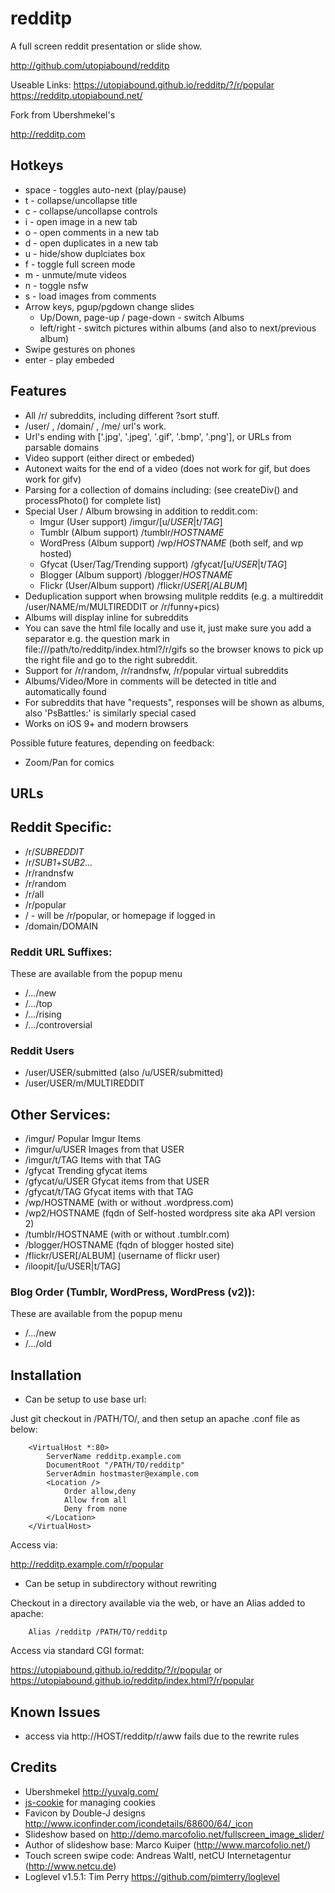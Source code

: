 redditp
=======

A full screen reddit presentation or slide show.

http://github.com/utopiabound/redditp

Useable Links:
https://utopiabound.github.io/redditp/?/r/popular
https://redditp.utopiabound.net/

Fork from Ubershmekel's

http://redditp.com

Hotkeys
-------

* space - toggles auto-next (play/pause)
* t - collapse/uncollapse title
* c - collapse/uncollapse controls
* i - open image in a new tab
* o - open comments in a new tab
* d - open duplicates in a new tab
* u - hide/show duplciates box
* f - toggle full screen mode
* m - unmute/mute videos
* n - toggle nsfw
* s - load images from comments
* Arrow keys, pgup/pgdown change slides
    * Up/Down, page-up / page-down - switch Albums
    * left/right - switch pictures within albums (and also to next/previous album)
* Swipe gestures on phones
* enter - play embeded

Features
--------

* All /r/ subreddits, including different ?sort stuff.
* /user/ , /domain/ , /me/ url's work.
* Url's ending with ['.jpg', '.jpeg', '.gif', '.bmp', '.png'], or URLs from parsable domains
* Video support (either direct or embeded)
* Autonext waits for the end of a video (does not work for gif, but does work for gifv)
* Parsing for a collection of domains including: (see createDiv() and processPhoto() for complete list)
* Special User / Album browsing in addition to reddit.com:
	* Imgur		(User support)  /imgur/[u/*USER*|t/*TAG*]
	* Tumblr	(Album support) /tumblr/*HOSTNAME*
	* WordPress	(Album support) /wp/*HOSTNAME* (both self, and wp hosted)
	* Gfycat	(User/Tag/Trending support) /gfycat/[u/*USER*|t/*TAG*]
	* Blogger	(Album support) /blogger/*HOSTNAME*
	* Flickr	(User/Album support) /flickr/*USER*[/*ALBUM*]
* Deduplication support when browsing mulitple reddits (e.g. a multireddit /user/NAME/m/MULTIREDDIT or /r/funny+pics)
* Albums will display inline for subreddits
* You can save the html file locally and use it, just make sure you add a separator e.g. the question mark in file:///path/to/redditp/index.html?/r/gifs so the browser knows to pick up the right file and go to the right subreddit.
* Support for /r/random, /r/randnsfw, /r/popular virtual subreddits
* Albums/Video/More in comments will be detected in title and automatically found
* For subreddits that have "requests", responses will be shown as albums, also 'PsBattles:' is similarly special cased
* Works on iOS 9+ and modern browsers

Possible future features, depending on feedback:
* Zoom/Pan for comics

URLs
----

## Reddit Specific:
* /r/*SUBREDDIT*
* /r/*SUB1*+*SUB2...*
* /r/randnsfw
* /r/random
* /r/all
* /r/popular
* /  - will be /r/popular, or homepage if logged in
* /domain/DOMAIN

### Reddit URL Suffixes:
These are available from the popup menu
* /.../new
* /.../top
* /.../rising
* /.../controversial

### Reddit Users
* /user/USER/submitted (also /u/USER/submitted)
* /user/USER/m/MULTIREDDIT

## Other Services:
* /imgur/			Popular Imgur Items
* /imgur/u/USER			Images from that USER
* /imgur/t/TAG			Items with that TAG
* /gfycat				Trending gfycat items
* /gfycat/u/USER		Gfycat items from that USER
* /gfycat/t/TAG		Gfycat items with that TAG
* /wp/HOSTNAME		(with or without .wordpress.com)
* /wp2/HOSTNAME		(fqdn of Self-hosted wordpress site aka API version 2)
* /tumblr/HOSTNAME	(with or without .tumblr.com)
* /blogger/HOSTNAME	(fqdn of blogger hosted site)
* /flickr/USER[/ALBUM] (username of flickr user)
* /iloopit/[u/USER|t/TAG]

### Blog Order (Tumblr, WordPress, WordPress (v2)):
These are available from the popup menu
* /.../new
* /.../old


Installation
------------
* Can be setup to use base url:

Just git checkout in /PATH/TO/, and then setup an apache .conf file as below:

        <VirtualHost *:80>
        	ServerName redditp.example.com
        	DocumentRoot "/PATH/TO/redditp"
        	ServerAdmin hostmaster@example.com
        	<Location />
        		Order allow,deny
        		Allow from all
        		Deny from none
        	</Location>
        </VirtualHost>

Access via:

http://redditp.example.com/r/popular


* Can be setup in subdirectory without rewriting

Checkout in a directory available via the web, or have an Alias added to apache:

        Alias /redditp /PATH/TO/redditp

Access via standard CGI format:

https://utopiabound.github.io/redditp/?/r/popular or
https://utopiabound.github.io/redditp/index.html?/r/popular

Known Issues
------------

* access via http://HOST/redditp/r/aww fails due to the rewrite rules

Credits
----------

* Ubershmekel http://yuvalg.com/
* [js-cookie](https://github.com/js-cookie/js-cookie) for managing cookies
* Favicon by Double-J designs http://www.iconfinder.com/icondetails/68600/64/_icon
* Slideshow based on http://demo.marcofolio.net/fullscreen_image_slider/
* Author of slideshow base: Marco Kuiper (http://www.marcofolio.net/)
* Touch screen swipe code: Andreas Waltl, netCU Internetagentur (http://www.netcu.de)
* Loglevel v1.5.1: Tim Perry https://github.com/pimterry/loglevel
